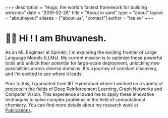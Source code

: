 +++
description = "Hugo, the world's fastest framework for building websites"
date = "2019-02-28"
title = "About in yaml"
type = "about"
layout = "aboutlayout"
aliases = ["about-us", "contact"]
author = "lee.so"
+++

# 👋🏽  Hi ! I am Bhuvanesh.

As an ML Engineer at Sprinklr, I'm exploring the exciting frontier of Large Language Models (LLMs). My current mission is to optimize these powerful tools and unlock their potential for large-scale deployment, unlocking new possibilities across diverse domains. It's a journey of constant discovery, and I'm excited to see where it leads!

Prior to this, I graduated from IIIT Hyderabad where I worked on a variety of projects in the fields of Deep Reinforcement Learning, Graph Networks and Computer Vision. This experience allowed me to apply these innovative techniques to solve complex problems in the field of computational chemistry. You can find more details about my research work at [Publications](/publications).